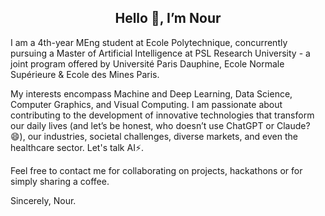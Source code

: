 <h2 align="center">
Hello 👋, I’m Nour 
</h2>

<p align="left">
I am a 4th-year MEng student at Ecole Polytechnique, concurrently pursuing a Master of Artificial Intelligence at PSL Research University - a joint program offered by Université Paris Dauphine, Ecole Normale Supérieure & Ecole des Mines Paris. 
</p>
<p align="left">
My interests encompass Machine and Deep Learning, Data Science, Computer Graphics, and Visual Computing. I am passionate about contributing to the development of innovative technologies that transform our daily lives (and let’s be honest, who doesn’t use ChatGPT or Claude? 😄), our industries, societal challenges, diverse markets, and even the healthcare sector. Let's talk AI⚡.
</p>
<p align="felt">
Feel free to contact me for collaborating on projects, hackathons or for simply sharing a coffee. 
  
Sincerely, Nour.
</p>


<!---
- 👀 I’m interested in ...
- 🌱 I’m currently learning ...
- 💞️ I’m looking to collaborate on ...
- 📫 How to reach me ...
- 😄 Pronouns: ...
- ⚡ Fun fact: ...

My interests encompass Machine Learning, Data Science, Computer Graphics, and Visual Computing. I am eager to participate in developping thrilling technologies that change our daily life (don't tell me you don't use ChatGPT or Claude 😄) while having a strong impact on our industries, societal issues, various markets and health sector.

nourrizk/nourrizk is a ✨ special ✨ repository because its `README.md` (this file) appears on your GitHub profile.
You can click the Preview link to take a look at your changes.
--->


